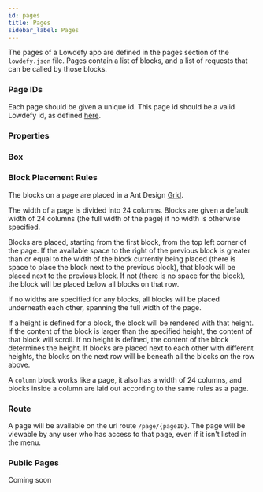 ```yaml
---
id: pages
title: Pages
sidebar_label: Pages
---
```


The pages of a Lowdefy app are defined in the pages section of the `lowdefy.json` file. Pages contain a list of blocks, and a list of requests that can be called  by those blocks.

### Page IDs

Each page should be given a unique id. This page id should be a valid Lowdefy id, as defined [here](lowdefy-file#names-and-ids).

### Properties

### Box

### Block Placement Rules

The blocks on a page are placed in a Ant Design [Grid](https://ant.design/components/grid/).

The width of a page is divided into 24 columns. Blocks are given a default width of 24 columns (the full width of the page) if no width is otherwise specified.

Blocks are placed, starting from the first block, from the top left corner of the page. If the available space to the right of the previous block is greater than or equal to the width of the block currently being placed (there is space to place the block next to the previous block), that block will be placed next to the previous block. If not (there is no space for the block), the block will be placed below all blocks on that row.

If no widths are specified for any blocks, all blocks will be placed underneath each other, spanning the full width of the page.

If a height is defined for a block, the block will be rendered with that height. If the content of the block is larger than the specified height, the content of that block will scroll. If no height is defined, the content of the block determines the height. If blocks are placed next to each other with different heights, the blocks on the next row will be beneath all the blocks on the row above.

A `column` block works like a page, it also has a width of 24 columns, and blocks inside a column are laid out according to the same rules as a page. 

### Route

A page will be available on the url route `/page/{pageID}`. The page will be viewable by any user who has access to that page, even if it isn't listed in the menu.

### Public Pages

Coming soon